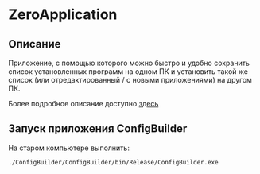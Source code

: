 # ZeroApplication

## Описание
Приложение, с помощью которого можно быстро и удобно сохранить список установленных программ на одном ПК и установить такой же список 
(или отредактированный / с новыми приложениями) на другом ПК.

Более подробное описание доступно [здесь](https://cs-uni.ru/index.php?title=Приложение№0)

## Запуск приложения ConfigBuilder
На старом компьютере выполнить:
```
./ConfigBuilder/ConfigBuilder/bin/Release/ConfigBuilder.exe
```